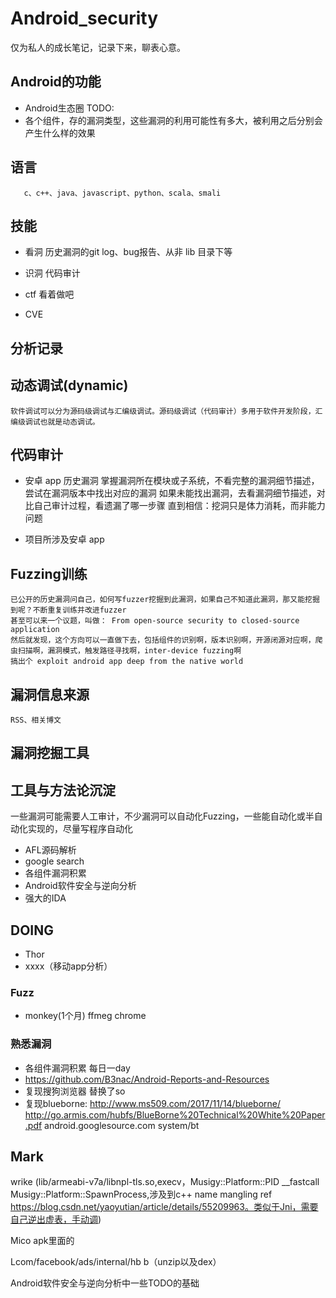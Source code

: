 # Android_security
仅为私人的成长笔记，记录下来，聊表心意。
## Android的功能
* Android生态圈
TODO:
* 各个组件，存的漏洞类型，这些漏洞的利用可能性有多大，被利用之后分别会产生什么样的效果

## 语言
       c、c++、java、javascript、python、scala、smali
## 技能

* 看洞
	历史漏洞的git log、bug报告、从非 lib 目录下等

* 识洞
	代码审计

* ctf
	看着做吧
* CVE

## 分析记录

## 动态调试(dynamic)
	软件调试可以分为源码级调试与汇编级调试。源码级调试（代码审计）多用于软件开发阶段，汇编级调试也就是动态调试。

## 代码审计

* 安卓 app
	历史漏洞
    掌握漏洞所在模块或子系统，不看完整的漏洞细节描述，尝试在漏洞版本中找出对应的漏洞
    如果未能找出漏洞，去看漏洞细节描述，对比自己审计过程，看遗漏了哪一步骤
    直到相信：挖洞只是体力消耗，而非能力问题

* 项目所涉及安卓 app

## Fuzzing训练
	已公开的历史漏洞问自己，如何写fuzzer挖掘到此漏洞，如果自己不知道此漏洞，那又能挖掘到呢？不断重复训练并改进fuzzer
	甚至可以来一个议题，叫做： From open-source security to closed-source application
	然后就发现，这个方向可以一直做下去，包括组件的识别啊，版本识别啊，开源闭源对应啊，爬虫扫描啊，漏洞模式，触发路径寻找啊，inter-device fuzzing啊
	搞出个 exploit android app deep from the native world

## 漏洞信息来源
	RSS、相关博文

## 漏洞挖掘工具

## 工具与方法论沉淀
   一些漏洞可能需要人工审计，不少漏洞可以自动化Fuzzing，一些能自动化或半自动化实现的，尽量写程序自动化
   * AFL源码解析
   * google search
   * 各组件漏洞积累
   * Android软件安全与逆向分析
   * 强大的IDA

## DOING

* Thor
* xxxx（移动app分析）

### Fuzz
* monkey(1个月)
		ffmeg
		chrome

### 熟悉漏洞
* 各组件漏洞积累
   每日一day
* https://github.com/B3nac/Android-Reports-and-Resources
* 复现搜狗浏览器 
     替换了so 
* 复现blueborne: 
     http://www.ms509.com/2017/11/14/blueborne/ 
     http://go.armis.com/hubfs/BlueBorne%20Technical%20White%20Paper.pdf 
     android.googlesource.com 
         system/bt 


## Mark
wrike (lib/armeabi-v7a/libnpl-tls.so,execv，Musigy::Platform::PID __fastcall Musigy::Platform::SpawnProcess,涉及到c++ name mangling ref https://blog.csdn.net/yaoyutian/article/details/55209963。类似于Jni，需要自己逆出虚表，手动调)

Mico apk里面的 

Lcom/facebook/ads/internal/hb b（unzip以及dex）

Android软件安全与逆向分析中一些TODO的基础


